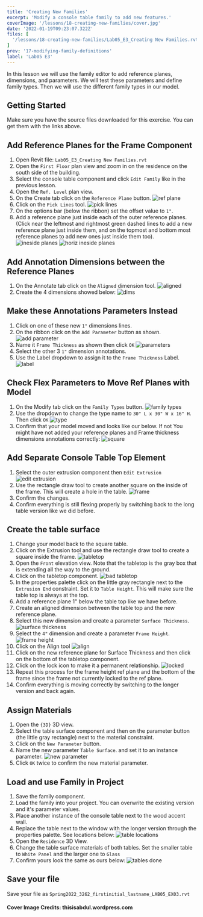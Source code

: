 ```yaml
---
title: 'Creating New Families'
excerpt: 'Modify a console table family to add new features.'
coverImage: '/lessons/18-creating-new-families/cover.jpg'
date: '2022-01-19T09:23:07.322Z'
files: [
  '/lessons/18-creating-new-families/Lab05_E3_Creating New Families.rvt'
]
prev: '17-modifying-family-definitions'
label: 'Lab05 E3'
---
```


In this lesson we will use the family editor to add reference planes, dimensions, and parameters. We will test these parameters and define family types. Then we will use the different family types in our model.

## Getting Started

Make sure you have the source files downloaded for this exercise. You can get them with the links above.

## Add Reference Planes for the Frame Component

1. Open Revit file: ``Lab05_E3_Creating New Families.rvt``
2. Open the ``First Floor`` plan view and zoom in on the residence on the south side of the building.
3. Select the console table component and click ``Edit Family`` like in the previous lesson.
4. Open the ``Ref. Level`` plan view.
5. On the Create tab click on the ``Reference Plane`` button.
![ref plane](/lessons/18-creating-new-families/ref-plane.png)
6. Click on the ``Pick Lines`` tool.
![pick lines](/lessons/18-creating-new-families/pick-lines.png)
7. On the options bar (below the ribbon) set the offset value to ``1"``.
8. Add a reference plane just inside each of the outer reference planes. (Click near the leftmost and rightmost green dashed lines to add a new reference plane just inside them, and on the topmost and bottom most reference planes to add new ones just inside them too).
![ineside planes](/lessons/18-creating-new-families/inside-ref-planes.png)
![horiz ineside planes](/lessons/18-creating-new-families/horiz-ref-planes.png)

## Add Annotation Dimensions between the Reference Planes

1. On the Annotate tab click on the ``Aligned`` dimension tool.
![aligned](/lessons/18-creating-new-families/aligned.png)
2. Create the 4 dimensions showed below:
![dims](/lessons/18-creating-new-families/dims.png)

## Make these Annotations Parameters Instead

1. Click on one of these new ``1"`` dimensions lines.
2. On the ribbon click on the ``Add Parameter`` button as shown.
![add parameter](/lessons/18-creating-new-families/add-parameter.png)
3. Name it ``Frame Thickness`` as shown then click ``OK``
![parameters](/lessons/18-creating-new-families/parameters.png)
4. Select the other 3 ``1"`` dimension annotations.
5. Use the Label dropdown to assign it to the ``Frame Thickness`` Label.
![label](/lessons/18-creating-new-families/label.png)

## Check Flex Parameters to Move Ref Planes with Model

1. On the Modify tab click on the ``Family Types`` button.
![family types](/lessons/18-creating-new-families/family-types.png)
2. Use the dropdown to change the type name to ``30" L x 30" W x 16" H``. Then click ``OK``
![type](/lessons/18-creating-new-families/type.png)
3. Confirm that your model moved and looks like our below. If not You might have not added your reference planes and Frame thickness dimensions annotations correctly:
![square](/lessons/18-creating-new-families/square.png)

## Add Separate Console Table Top Element

1. Select the outer extrusion component then ``Edit Extrusion``
![edit extrusion](/lessons/18-creating-new-families/edit-extrusion.png)
2. Use the rectangle draw tool to create another square on the inside of the frame. This will create a hole in the table.
![frame](/lessons/18-creating-new-families/frame.png)
3. Confirm the changes.
4. Confirm everything is still flexing properly by switching back to the long table version like we did before.

## Create the table surface

1. Change your model back to the square table.
2. Click on the Extrusion tool and use the rectangle draw tool to create a square inside the frame.
![tabletop](/lessons/18-creating-new-families/tabletop-extrusion.png)
3. Open the ``Front`` elevation view. Note that the tabletop is the gray box that is extending all the way to the ground.
4. Click on the tabletop component.
![bad tabletop](/lessons/18-creating-new-families/bad-tabletop.png)
5. In the properties palette click on the little gray rectangle next to the ``Extrusion End`` constraint. Set it to ``Table Height``. This will make sure the table top is always at the top.
6. Add a reference plane 1" below the table top like we have before.
7. Create an aligned dimension between the table top and the new reference plane.
8. Select this new dimension and create a parameter ``Surface Thickness``.
![surface thickness](/lessons/18-creating-new-families/surface-thickness.png)
9. Select the ``4"`` dimension and create a parameter ``Frame Height``.
![frame height](/lessons/18-creating-new-families/frame-height.png)
10. Click on the Align tool
![align](/lessons/18-creating-new-families/align.png)
11. Click on the new reference plane for Surface Thickness and then click on the bottom of the tabletop component.
12. Click on the lock icon to make it a permanent relationship.
![locked](/lessons/18-creating-new-families/locked.png)
13. Repeat this process for the frame height ref plane and the bottom of the frame since the frame not currently locked to the ref plane.
14. Confirm everything is moving correctly by switching to the longer version and back again.

## Assign Materials

1. Open the ``{3D}`` 3D view.
2. Select the table surface component and then on the parameter button (the little gray rectangle) next to the material constraint.
3. Click on the ``New Parameter`` button.
4. Name the new parameter ``Table Surface``. and set it to an instance parameter.
![new parameter](/lessons/18-creating-new-families/new-parameter.png)
5. Click ``OK`` twice to confirm the new material parameter.

## Load and use Family in Project

1. Save the family component.
2. Load the family into your project. You can overwrite the existing version and it's parameter values.
3. Place another instance of the console table next to the wood accent wall.
4. Replace the table next to the window with the longer version through the properties palette. See locations below:
![table locations](/lessons/18-creating-new-families/table-locations.png)
5. Open the ``Residence`` 3D View.
6. Change the table surface materials of both tables. Set the smaller table to ``White Panel`` and the larger one to ``Glass``
7. Confirm yours look the same as ours below:
![tables done](/lessons/18-creating-new-families/tables-done.png)

## Save your file

Save your file as ``Spring2022_3262_firstinitial_lastname_LAB05_EX03.rvt``

#### Cover Image Credits: thisisabdul.wordpress.com